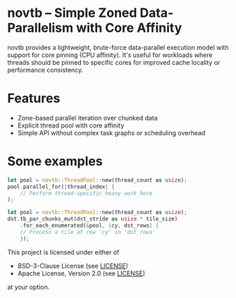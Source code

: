 # novtb – Simple Zoned Data-Parallelism with Core Affinity

novtb provides a lightweight, brute-force data-parallel execution model with support for core pinning (CPU affinity). It's useful for workloads where threads should be pinned to specific cores for improved cache locality or performance consistency.

# Features

- Zone-based parallel iteration over chunked data
- Explicit thread pool with core affinity
- Simple API without complex task graphs or scheduling overhead

# Some examples

```rust
let pool = novtb::ThreadPool::new(thread_count as usize);
pool.parallel_for(|thread_index| {
    // Perform thread-specific heavy work here
);
```

```rust
let pool = novtb::ThreadPool::new(thread_count as usize);
dst.tb_par_chunks_mut(dst_stride as usize * tile_size)
    .for_each_enumerated(&pool, |cy, dst_rows| {
    // Process a tile at row 'cy' in 'dst_rows'
    });
```

This project is licensed under either of

- BSD-3-Clause License (see [LICENSE](LICENSE.md))
- Apache License, Version 2.0 (see [LICENSE](LICENSE-APACHE.md))

at your option.
